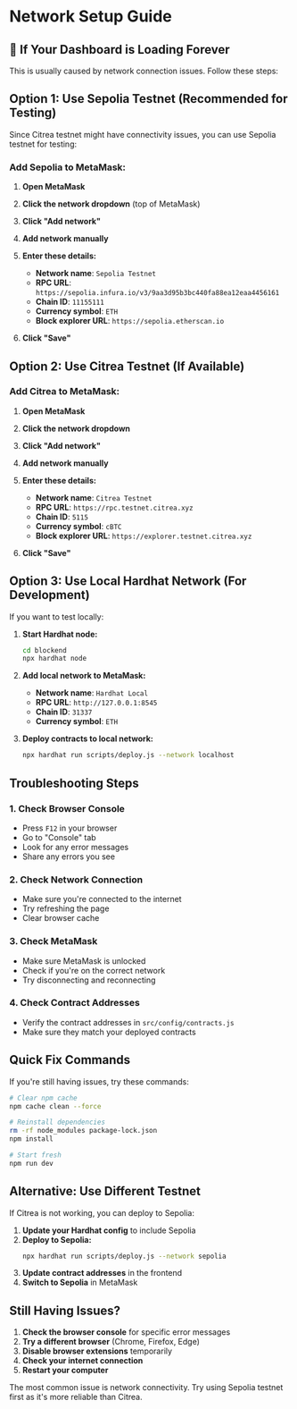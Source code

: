 # Network Setup Guide

## 🚨 **If Your Dashboard is Loading Forever**

This is usually caused by network connection issues. Follow these steps:

## **Option 1: Use Sepolia Testnet (Recommended for Testing)**

Since Citrea testnet might have connectivity issues, you can use Sepolia testnet for testing:

### **Add Sepolia to MetaMask:**

1. **Open MetaMask**
2. **Click the network dropdown** (top of MetaMask)
3. **Click "Add network"**
4. **Add network manually**
5. **Enter these details:**
   - **Network name**: `Sepolia Testnet`
   - **RPC URL**: `https://sepolia.infura.io/v3/9aa3d95b3bc440fa88ea12eaa4456161`
   - **Chain ID**: `11155111`
   - **Currency symbol**: `ETH`
   - **Block explorer URL**: `https://sepolia.etherscan.io`

6. **Click "Save"**

## **Option 2: Use Citrea Testnet (If Available)**

### **Add Citrea to MetaMask:**

1. **Open MetaMask**
2. **Click the network dropdown**
3. **Click "Add network"**
4. **Add network manually**
5. **Enter these details:**
   - **Network name**: `Citrea Testnet`
   - **RPC URL**: `https://rpc.testnet.citrea.xyz`
   - **Chain ID**: `5115`
   - **Currency symbol**: `cBTC`
   - **Block explorer URL**: `https://explorer.testnet.citrea.xyz`

6. **Click "Save"**

## **Option 3: Use Local Hardhat Network (For Development)**

If you want to test locally:

1. **Start Hardhat node:**
   ```bash
   cd blockend
   npx hardhat node
   ```

2. **Add local network to MetaMask:**
   - **Network name**: `Hardhat Local`
   - **RPC URL**: `http://127.0.0.1:8545`
   - **Chain ID**: `31337`
   - **Currency symbol**: `ETH`

3. **Deploy contracts to local network:**
   ```bash
   npx hardhat run scripts/deploy.js --network localhost
   ```

## **Troubleshooting Steps**

### **1. Check Browser Console**
- Press `F12` in your browser
- Go to "Console" tab
- Look for any error messages
- Share any errors you see

### **2. Check Network Connection**
- Make sure you're connected to the internet
- Try refreshing the page
- Clear browser cache

### **3. Check MetaMask**
- Make sure MetaMask is unlocked
- Check if you're on the correct network
- Try disconnecting and reconnecting

### **4. Check Contract Addresses**
- Verify the contract addresses in `src/config/contracts.js`
- Make sure they match your deployed contracts

## **Quick Fix Commands**

If you're still having issues, try these commands:

```bash
# Clear npm cache
npm cache clean --force

# Reinstall dependencies
rm -rf node_modules package-lock.json
npm install

# Start fresh
npm run dev
```

## **Alternative: Use Different Testnet**

If Citrea is not working, you can deploy to Sepolia:

1. **Update your Hardhat config** to include Sepolia
2. **Deploy to Sepolia:**
   ```bash
   npx hardhat run scripts/deploy.js --network sepolia
   ```
3. **Update contract addresses** in the frontend
4. **Switch to Sepolia** in MetaMask

## **Still Having Issues?**

1. **Check the browser console** for specific error messages
2. **Try a different browser** (Chrome, Firefox, Edge)
3. **Disable browser extensions** temporarily
4. **Check your internet connection**
5. **Restart your computer**

The most common issue is network connectivity. Try using Sepolia testnet first as it's more reliable than Citrea.
